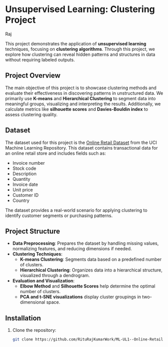 # Unsupervised Learning: Clustering Project
Raj

This project demonstrates the application of **unsupervised learning** techniques, focusing on **clustering algorithms**. Through this project, we explore how clustering can reveal hidden patterns and structures in data without requiring labeled outputs.

## Project Overview

The main objective of this project is to showcase clustering methods and evaluate their effectiveness in discovering patterns in unstructured data. We primarily use **K-means** and **Hierarchical Clustering** to segment data into meaningful groups, visualizing and interpreting the results. Additionally, we calculate metrics like **silhouette scores** and **Davies-Bouldin index** to assess clustering quality.

## Dataset

The dataset used for this project is the [Online Retail Dataset](https://archive.ics.uci.edu/dataset/352/online+retail) from the UCI Machine Learning Repository. This dataset contains transactional data for an online retail store and includes fields such as:
- Invoice number
- Stock code
- Description
- Quantity
- Invoice date
- Unit price
- Customer ID
- Country

The dataset provides a real-world scenario for applying clustering to identify customer segments or purchasing patterns.

## Project Structure

- **Data Preprocessing**: Prepares the dataset by handling missing values, normalizing features, and reducing dimensions if needed.
- **Clustering Techniques**:
  - **K-means Clustering**: Segments data based on a predefined number of clusters.
  - **Hierarchical Clustering**: Organizes data into a hierarchical structure, visualized through a dendrogram.
- **Evaluation and Visualization**:
  - **Elbow Method** and **Silhouette Scores** help determine the optimal number of clusters.
  - **PCA and t-SNE visualizations** display cluster groupings in two-dimensional space.

## Installation

1. Clone the repository:
   ```bash
   git clone https://github.com/RituRajKumarWork/ML-UL1--Online-Retail.git

